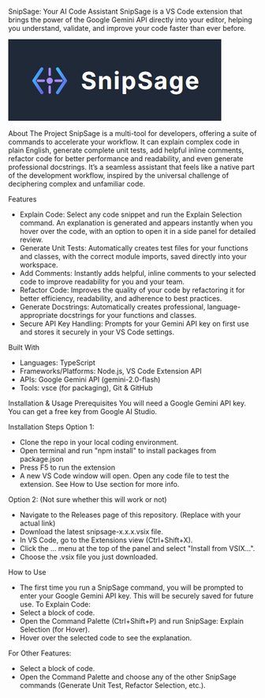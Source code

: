 SnipSage: Your AI Code Assistant
SnipSage is a VS Code extension that brings the power of the Google Gemini API directly into your editor, helping you understand, validate, and improve your code faster than ever before.

![SnipSage Banner](./snipsage-logo.jpg)

About The Project
SnipSage is a multi-tool for developers, offering a suite of commands to accelerate your workflow. It can explain complex code in plain English, generate complete unit tests, add helpful inline comments, refactor code for better performance and readability, and even generate professional docstrings. It’s a seamless assistant that feels like a native part of the development workflow, inspired by the universal challenge of deciphering complex and unfamiliar code.

Features
- Explain Code: Select any code snippet and run the Explain Selection command. An explanation is generated and appears instantly when you hover over the code, with an option to open it in a side panel for detailed review.
- Generate Unit Tests: Automatically creates test files for your functions and classes, with the correct module imports, saved directly into your workspace.
- Add Comments: Instantly adds helpful, inline comments to your selected code to improve readability for you and your team.
- Refactor Code: Improves the quality of your code by refactoring it for better efficiency, readability, and adherence to best practices.
- Generate Docstrings: Automatically creates professional, language-appropriate docstrings for your functions and classes.
- Secure API Key Handling: Prompts for your Gemini API key on first use and stores it securely in your VS Code settings.

Built With
- Languages: TypeScript
- Frameworks/Platforms: Node.js, VS Code Extension API
- APIs: Google Gemini API (gemini-2.0-flash)
- Tools: vsce (for packaging), Git & GitHub

Installation & Usage
Prerequisites
You will need a Google Gemini API key. You can get a free key from Google AI Studio.

Installation Steps
Option 1:
- Clone the repo in your local coding environment.
- Open terminal and run "npm install" to install packages from package.json
- Press F5 to run the extension
- A new VS Code window will open. Open any code file to test the extension. See How to Use section for more info.


Option 2: (Not sure whether this will work or not)
- Navigate to the Releases page of this repository. (Replace with your actual link)
- Download the latest snipsage-x.x.x.vsix file.
- In VS Code, go to the Extensions view (Ctrl+Shift+X).
- Click the ... menu at the top of the panel and select "Install from VSIX...".
- Choose the .vsix file you just downloaded.

How to Use
- The first time you run a SnipSage command, you will be prompted to enter your Google Gemini API key. This will be securely saved for future use.
To Explain Code:
- Select a block of code.
- Open the Command Palette (Ctrl+Shift+P) and run SnipSage: Explain Selection (for Hover).
- Hover over the selected code to see the explanation.

For Other Features:
- Select a block of code.
- Open the Command Palette and choose any of the other SnipSage commands (Generate Unit Test, Refactor Selection, etc.).
